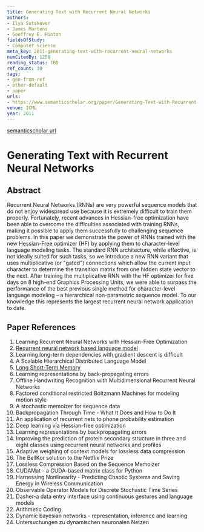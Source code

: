 ```yaml
---
title: Generating Text with Recurrent Neural Networks
authors:
- Ilya Sutskever
- James Martens
- Geoffrey E. Hinton
fieldsOfStudy:
- Computer Science
meta_key: 2011-generating-text-with-recurrent-neural-networks
numCitedBy: 1258
reading_status: TBD
ref_count: 30
tags:
- gen-from-ref
- other-default
- paper
urls:
- https://www.semanticscholar.org/paper/Generating-Text-with-Recurrent-Neural-Networks-Sutskever-Martens/e0e5dd8b206806372b3e20b9a2fbdbd0cf9ce1de?sort=total-citations
venue: ICML
year: 2011
---
```


[semanticscholar url](https://www.semanticscholar.org/paper/Generating-Text-with-Recurrent-Neural-Networks-Sutskever-Martens/e0e5dd8b206806372b3e20b9a2fbdbd0cf9ce1de?sort=total-citations)

# Generating Text with Recurrent Neural Networks

## Abstract

Recurrent Neural Networks (RNNs) are very powerful sequence models that do not enjoy widespread use because it is extremely difficult to train them properly. Fortunately, recent advances in Hessian-free optimization have been able to overcome the difficulties associated with training RNNs, making it possible to apply them successfully to challenging sequence problems. In this paper we demonstrate the power of RNNs trained with the new Hessian-Free optimizer (HF) by applying them to character-level language modeling tasks. The standard RNN architecture, while effective, is not ideally suited for such tasks, so we introduce a new RNN variant that uses multiplicative (or "gated") connections which allow the current input character to determine the transition matrix from one hidden state vector to the next. After training the multiplicative RNN with the HF optimizer for five days on 8 high-end Graphics Processing Units, we were able to surpass the performance of the best previous single method for character-level language modeling – a hierarchical non-parametric sequence model. To our knowledge this represents the largest recurrent neural network application to date.

## Paper References

1. Learning Recurrent Neural Networks with Hessian-Free Optimization
2. [Recurrent neural network based language model](2010-recurrent-neural-network-based-language-model)
3. Learning long-term dependencies with gradient descent is difficult
4. A Scalable Hierarchical Distributed Language Model
5. [Long Short-Term Memory](1997-long-short-term-memory)
6. Learning representations by back-propagating errors
7. Offline Handwriting Recognition with Multidimensional Recurrent Neural Networks
8. Factored conditional restricted Boltzmann Machines for modeling motion style
9. A stochastic memoizer for sequence data
10. Backpropagation Through Time - What It Does and How to Do It
11. An application of recurrent nets to phone probability estimation
12. Deep learning via Hessian-free optimization
13. Learning representations by backpropagating errors
14. Improving the prediction of protein secondary structure in three and eight classes using recurrent neural networks and profiles
15. Adaptive weighing of context models for lossless data compression
16. The BellKor solution to the Netflix Prize
17. Lossless Compression Based on the Sequence Memoizer
18. CUDAMat - a CUDA-based matrix class for Python
19. Harnessing Nonlinearity - Predicting Chaotic Systems and Saving Energy in Wireless Communication
20. Observable Operator Models for Discrete Stochastic Time Series
21. Dasher-a data entry interface using continuous gestures and language models
22. Arithmetic Coding
23. Dynamic bayesian networks - representation, inference and learning
24. Untersuchungen zu dynamischen neuronalen Netzen
